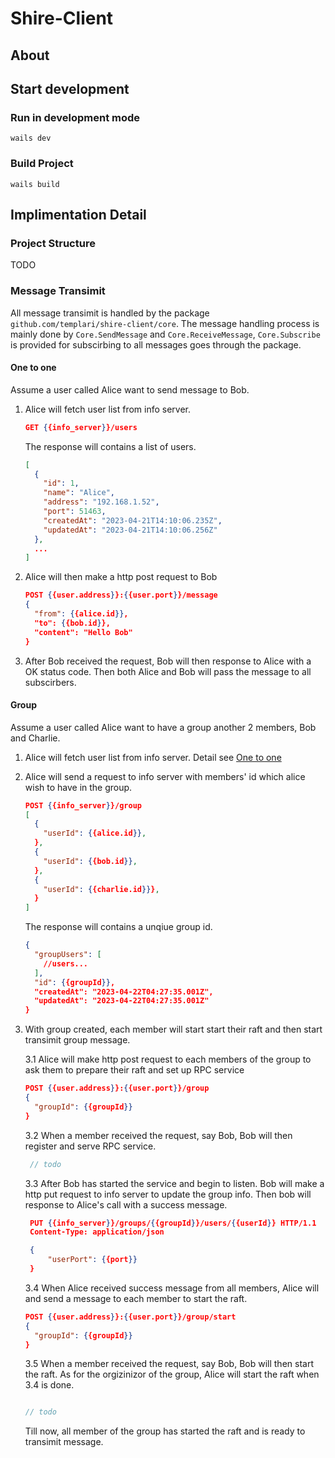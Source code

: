 # Shire-Client

## About


## Start development

### Run in development mode 

```shell
wails dev
```
### Build Project

```shell
wails build
```

## Implimentation Detail

### Project Structure
TODO

### Message Transimit

All message transimit is handled by the package `github.com/templari/shire-client/core`. The message handling process is mainly done by `Core.SendMessage` and `Core.ReceiveMessage`, `Core.Subscribe` is provided for subscirbing to all messages goes through the package.

#### One to one
Assume a user called Alice want to send message to Bob.
1. Alice will fetch user list from info server.
    ```json
    GET {{info_server}}/users
    ```

    The response will contains a list of users.

    ```json
    [
      {
        "id": 1,
        "name": "Alice",
        "address": "192.168.1.52",
        "port": 51463,
        "createdAt": "2023-04-21T14:10:06.235Z",
        "updatedAt": "2023-04-21T14:10:06.256Z"
      },
      ...
    ]
    ```
2. Alice will then make a http post request to Bob
   ```json
   POST {{user.address}}:{{user.port}}/message
   {
     "from": {{alice.id}},
     "to": {{bob.id}},
     "content": "Hello Bob"
   }
   ```
3. After Bob received the request, Bob will then response to Alice with a OK status code. Then both Alice and Bob will pass the message to all subscirbers.
   

#### Group

Assume a user called Alice want to have a group another 2 members, Bob and Charlie. 

1. Alice will fetch user list from info server. Detail see [One to one](#one-to-one)


2. Alice will send a request to info server with members' id which alice wish to have in the group.

    ```json
    POST {{info_server}}/group
    [
      {
        "userId": {{alice.id}},
      },
      {
        "userId": {{bob.id}},
      },
      {
        "userId": {{charlie.id}}},
      }
    ]
    ```
   The response will contains a unqiue group id.
   ```json
   {
     "groupUsers": [
       //users...
     ],
     "id": {{groupId}},
     "createdAt": "2023-04-22T04:27:35.001Z",
     "updatedAt": "2023-04-22T04:27:35.001Z"
   }
   ```

3. With group created, each member will start start their raft and then start transimit group message.
    
    3.1 Alice will make http post request to each members of the group to ask them to prepare their raft and set up RPC service

    ```json
    POST {{user.address}}:{{user.port}}/group
    {
      "groupId": {{groupId}}
    }
    ```
    3.2 When a member received the request, say Bob, Bob will then register and serve RPC service.
      
    ```go
     // todo 
    ```
    3.3 After Bob has started the service and begin to listen. Bob will make a http put request to info server to update the group info. Then bob will response to Alice's call with a success message.

    ```json
     PUT {{info_server}}/groups/{{groupId}}/users/{{userId}} HTTP/1.1
     Content-Type: application/json

     {
         "userPort": {{port}}
     }
    ```

    3.4 When Alice received success message from all members, Alice will and send a message to each member to start the raft.


    ```json
    POST {{user.address}}:{{user.port}}/group/start
    {
      "groupId": {{groupId}}
    }
    ```

    3.5 When a member received the request, say Bob, Bob will then start the raft. As for the orgizinizor of the group, Alice will start the raft when 3.4 is done.

    ```go

    // todo
    ```

    Till now, all member of the group has started the raft and is ready to transimit message.
    